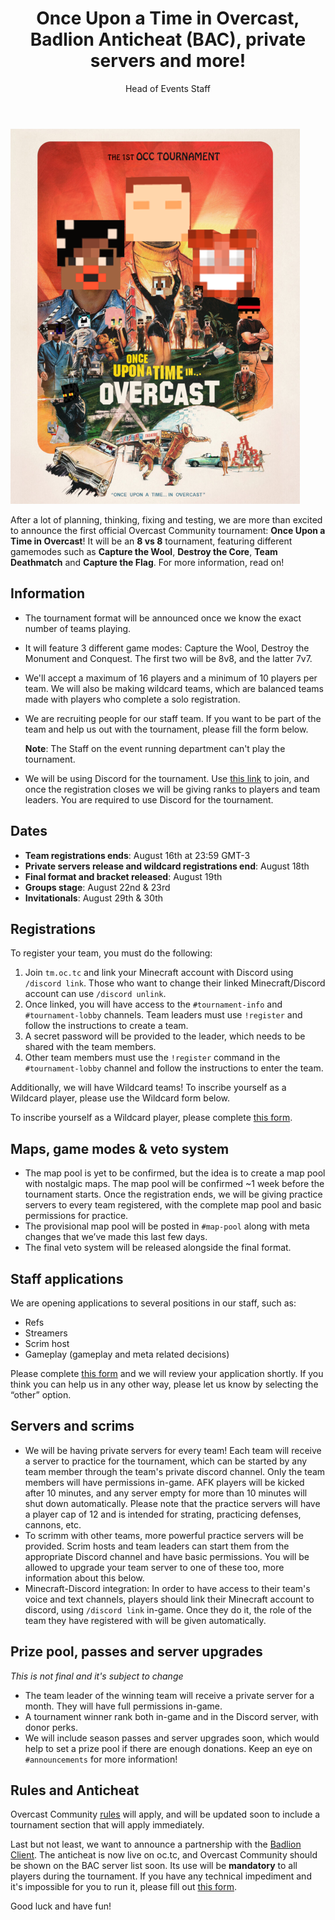 ﻿---
title: Once Upon a Time in Overcast, Badlion Anticheat (BAC), private servers and more!
author: Head of Events Staff
categories: announcement
---

[![Once Upon a Time in Overcast Banner](/assets/img/blog/tm/Once_Upon_a_Time_in_Overcast_thumb.png)](/assets/img/blog/tm/Once_Upon_a_Time_in_Overcast.png)

After a lot of planning, thinking, fixing and testing, we are more than excited to announce the first official Overcast Community tournament: **Once Upon a Time in Overcast**! It will be an **8 vs 8** tournament, featuring different gamemodes such as **Capture the Wool**, **Destroy the Core**, **Team Deathmatch** and **Capture the Flag**. For more information, read on!

## Information

- The tournament format will be announced once we know the exact number of teams playing.
- It will feature 3 different game modes: Capture the Wool, Destroy the Monument and Conquest. The first two will be 8v8, and the latter 7v7.
- We'll accept a maximum of 16 players and a minimum of 10 players per team. We will also be making wildcard teams, which are balanced teams made with players who complete a solo registration.
- We are recruiting people for our staff team. If you want to be part of the team and help us out with the tournament, please fill the form below.

    **Note**: The Staff on the event running department can't play the tournament.
- We will be using Discord for the tournament. Use [this link](https://discord.gg/MZ6xEa7) to join, and once the registration closes we will be giving ranks to players and team leaders. You are required to use Discord for the tournament.

## Dates

- **Team registrations ends**: August 16th at 23:59 GMT-3
- **Private servers release and wildcard registrations end**: August 18th
- **Final format and bracket released**: August 19th
- **Groups stage**: August 22nd & 23rd
- **Invitationals**: August 29th & 30th

## Registrations

To register your team, you must do the following:

1. Join `tm.oc.tc` and link your Minecraft account with Discord using `/discord link`. Those who want to change their linked Minecraft/Discord account can use `/discord unlink`.
2. Once linked, you will have access to the `#tournament-info` and `#tournament-lobby` channels. Team leaders must use `!register` and follow the instructions to create a team.
3. A secret password will be provided to the leader, which needs to be shared with the team members.
4. Other team members must use the `!register` command in the `#tournament-lobby` channel and follow the instructions to enter the team.

Additionally, we will have Wildcard teams! To inscribe yourself as a Wildcard player, please use the Wildcard form below.

To inscribe yourself as a Wildcard player, please complete [this form](https://forms.gle/frfT88kS6oDt4pJc7).

## Maps, game modes & veto system

- The map pool is yet to be confirmed, but the idea is to create a map pool with nostalgic maps. The map pool will be confirmed ~1 week before the tournament starts. Once the registration ends, we will be giving practice servers to every team registered, with the complete map pool and basic permissions for practice.
- The provisional map pool will be posted in `#map-pool` along with meta changes that we’ve made this last few days.
- The final veto system will be released alongside the final format.

## Staff applications

We are opening applications to several positions in our staff, such as:

- Refs
- Streamers
- Scrim host
- Gameplay (gameplay and meta related decisions)

Please complete [this form](https://forms.gle/xZy7ktibYMZdBFF78) and we will review your application shortly. If you think you can help us in any other way, please let us know by selecting the “other” option.

## Servers and scrims

- We will be having private servers for every team! Each team will receive a server to practice for the tournament, which can be started by any team member through the team's private discord channel. Only the team members will have permissions in-game. AFK players will be kicked after 10 minutes, and any server empty for more than 10 minutes will shut down automatically. Please note that the practice servers will have a player cap of 12 and is intended for strating, practicing defenses, cannons, etc.
- To scrimm with other teams, more powerful practice servers will be provided. Scrim hosts and team leaders can start them from the appropriate Discord channel and have basic permissions. You will be allowed to upgrade your team server to one of these too, more information about this below.
- Minecraft-Discord integration: In order to have access to their team's voice and text channels, players should link their Minecraft account to discord, using `/discord link` in-game. Once they do it, the role of the team they have registered with will be given automatically.

## Prize pool, passes and server upgrades

*This is not final and it's subject to change*

- The team leader of the winning team will receive a private server for a month. They will have full permissions in-game.
- A tournament winner rank both in-game and in the Discord server, with donor perks.
- We will include season passes and server upgrades soon, which would help to set a prize pool if there are enough donations. Keep an eye on `#announcements` for more information!

## Rules and Anticheat

Overcast Community [rules](/rules/) will apply, and will be updated soon to include a tournament section that will apply immediately.

Last but not least, we want to announce a partnership with the [Badlion Client](https://client.badlion.net/). The anticheat is now live on oc.tc, and Overcast Community should be shown on the BAC server list soon. Its use will be **mandatory** to all players during the tournament. If you have any technical impediment and it's impossible for you to run it, please fill out [this form](https://forms.gle/QSb8KpptsM9kamZ37).

Good luck and have fun!
